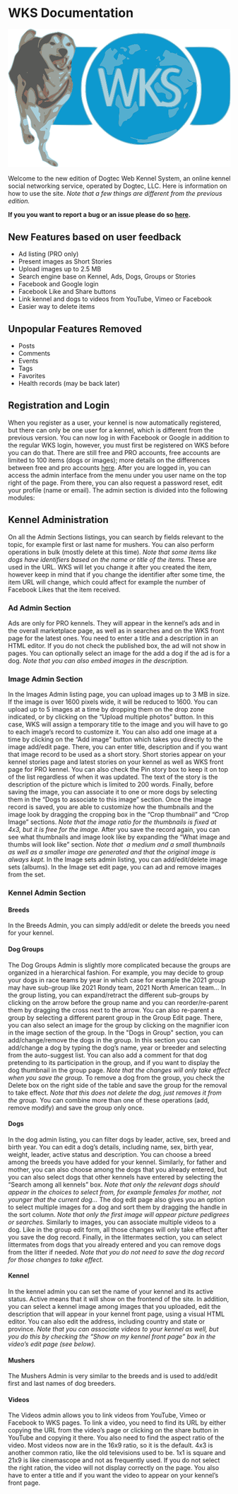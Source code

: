 # WKS Documentation

![WKS](/images/logo2.svg)

Welcome to the new edition of Dogtec Web Kennel System, an online kennel social networking service, operated by Dogtec, LLC. Here is information on how to use the site. *Note that a few things are different from the previous edition.*

**If you you want to report a bug or an issue please do so [here](https://github.com/jphilip/issues).**

## New Features based on user feedback

* Ad listing (PRO only)
* Present images as Short Stories
* Upload images up to 2.5 MB
* Search engine base on Kennel, Ads, Dogs, Groups or Stories
* Facebook and Google login
* Facebook Like and Share buttons
* Link kennel and dogs to videos from YouTube, Vimeo or Facebook
* Easier way to delete items

## Unpopular Features Removed

* Posts
* Comments
* Events
* Tags
* Favorites
* Health records (may be back later)

## Registration and Login

When you register as a user, your kennel is now automatically registered, but there can only be one user for a kennel, which is different from the previous version. You can now log in with Facebook or Google in addition to the regular WKS login, however, you must first be registered on WKS before you can do that. There are still free and PRO accounts, free accounts are limited to 100 items (dogs or images); more details on the differences between free and pro accounts [here](https://www.dogtec.com/registration/). After you are logged in, you can access the admin interface from the menu under you user name on the top right of the page. From there, you can also request a password reset, edit your profile (name or email). The admin section is divided into the following modules:

## Kennel Administration

On all the Admin Sections listings, you can search by fields relevant to the topic, for example first or last name for mushers. You can also perform operations in bulk (mostly delete at this time). *Note that some items like dogs have identifiers based on the name or title of the items.* These are used in the URL. WKS will let you change it after you created the item, however keep in mind that if you change the identifier after some time, the item URL will change, which could affect for example the number of Facebook Likes that the item received.

### Ad Admin Section

Ads are only for PRO kennels. They will appear in the kennel’s ads and in the overall marketplace page, as well as in searches and on the WKS front page for the latest ones. You need to enter a title and a description in an HTML editor. If you do not check the published box, the ad will not show in pages. You can optionally select an image for the add a dog if the ad is for a dog. *Note that you can also embed images in the description.*

### Image Admin Section

In the Images Admin listing page, you can upload images up to 3 MB in size. If the image is over 1600 pixels wide, it will be reduced to 1600. You can upload up to 5 images at a time by dropping them on the drop zone indicated, or by clicking on the “Upload multiple photos” button. In this case, WKS will assign a temporary title to the image and you will have to go to each image’s record to customize it. You can also add one image at a time by clicking on the “Add image” button which takes you directly to the image add/edit page. There, you can enter title, description and if you want that image record to be used as a short story. Short stories appear on your kennel stories page and latest stories on your kennel as well as WKS front page for PRO kennel. You can also check the Pin story box to keep it on top of the list regardless of when it was updated. The text of the story is the description of the picture which is limited to 200 words. Finally, before saving the image, you can associate it to one or more dogs by selecting them in the “Dogs to associate to this image” section. Once the image record is saved, you are able to customize how the thumbnails and the image look by dragging the cropping box in the “Crop thumbnail” and “Crop Image” sections. *Note that the image ratio for the thumbnails is fixed at 4x3, but it is free for the image.* After you save the record again, you can see what thumbnails and image look like by expanding the “What image and thumbs will look like” section. *Note that  a medium and a small thumbnails  as well as a smaller image are generated and that the original image is always kept.*
In the Image sets admin listing, you can add/edit/delete image sets (albums). In the Image set edit page, you can ad and remove images from the set.

### Kennel Admin Section

#### Breeds

In the Breeds Admin, you can simply add/edit or delete the breeds you need for your kennel.

#### Dog Groups

The Dog Groups Admin is slightly more complicated because the groups are organized in a hierarchical fashion. For example, you may decide to group your dogs in race teams by year in which case for example the 2021 group may have sub-group like 2021 Rondy team, 2021 North American team… In the group listing, you can expand/retract the different sub-groups by clicking on the arrow before the group name and you can reorder/re-parent them by dragging the cross next to the arrow. You can also re-parent a group by selecting a different parent group in the Group Edit page. There, you can also select an image for the group by clicking on the magnifier icon in the image section of the group. In the "Dogs in Group" section, you can add/change/remove the dogs in the group. In this section you can add/change a dog by typing the dog’s name, year or breeder and selecting from the auto-suggest list. You can also add a comment for that dog pretending to its participation in the group, and if you want to display the dog thumbnail in the group page. *Note that the changes will only take effect when you save the group.* To remove a dog from the group, you check the Delete box on the right side of the table and save the group for the removal to take effect. *Note that this does not delete the dog, just removes it from the group.* You can combine more than one of these operations (add, remove modify) and save the group only once.

#### Dogs

In the dog admin listing, you can filter dogs by leader, active, sex, breed and birth year. You can edit a dog’s details, including name, sex, birth year, weight, leader, active status and description. You can choose a breed among the breeds you have added for your kennel. Similarly, for father and mother, you can also choose among the dogs that you already entered, but you can also select dogs that other kennels have entered by selecting the “Search among all kennels” box. *Note that only the relevant dogs should appear in the choices to select from, for example females for mother, not younger that the current dog…* The dog edit page also gives you an option to select multiple images for a dog and sort them by dragging the handle in the sort column. *Note that only the first image will appear picture pedigrees or searches.* Similarly to images, you can associate multiple videos to a dog. Like in the group edit form, all those changes will only take effect after you save the dog record. Finally, in the littermates section, you can select littermates from dogs that you already entered and you can remove dogs from the litter if needed. *Note that you do not need to save the dog record for those changes to take effect.*

#### Kennel

In the kennel admin you can set the name of your kennel and its active status. Active means that it will show on the frontend of the site. In addition, you can select a kennel image among images that you uploaded, edit the description that will appear in your kennel front page, using a visual HTML editor. You can also edit the address, including country and state or province. *Note that you can associate videos to your kennel as well, but you do this by checking the “Show on my kennel front page” box in the video’s edit page (see below).*

#### Mushers

The Mushers Admin is very similar to the breeds and is used to add/edit first and last names of dog breeders.

#### Videos

The Videos admin allows you to link videos from YouTube, Vimeo or Facebook to WKS pages. To link a video, you need to find its URL by either copying the URL from the video’s page or clicking on the share button in YouTube and copying it there. You also need to find the aspect ratio of the video. Most videos now are in the 16x9 ratio, so it is the default. 4x3 is another common ratio, like the old televisions used to be. 1x1 is square and 21x9 is like cinemascope and not as frequently used. If you do not select the right ration, the video will not display correctly on the page. You also have to enter a title and if you want the video to appear on your kennel’s front page.